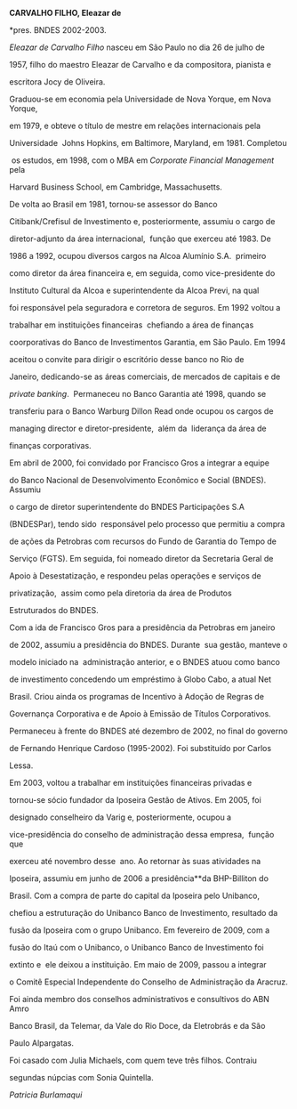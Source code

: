 **CARVALHO FILHO, Eleazar de**



\*pres. BNDES 2002-2003.



*Eleazar de Carvalho Filho* nasceu em São Paulo no dia 26 de julho de

1957, filho do maestro Eleazar de Carvalho e da compositora, pianista e

escritora Jocy de Oliveira.



Graduou-se em economia pela Universidade de Nova Yorque, em Nova Yorque,

em 1979, e obteve o título de mestre em relações internacionais pela

Universidade  Johns Hopkins, em Baltimore, Maryland, em 1981. Completou

 os estudos, em 1998, com o MBA em *Corporate Financial Management* pela

Harvard Business School, em Cambridge, Massachusetts.



De volta ao Brasil em 1981, tornou-se assessor do Banco

Citibank/Crefisul de Investimento e, posteriormente, assumiu o cargo de

diretor-adjunto da área internacional,  função que exerceu até 1983. De

1986 a 1992, ocupou diversos cargos na Alcoa Alumínio S.A.  primeiro

como diretor da área financeira e, em seguida, como vice-presidente do

Instituto Cultural da Alcoa e superintendente da Alcoa Previ, na qual

foi responsável pela seguradora e corretora de seguros. Em 1992 voltou a

trabalhar em instituições financeiras  chefiando a área de finanças

coorporativas do Banco de Investimentos Garantia, em São Paulo. Em 1994

aceitou o convite para dirigir o escritório desse banco no Rio de

Janeiro, dedicando-se as áreas comerciais, de mercados de capitais e de

*private banking*.  Permaneceu no Banco Garantia até 1998, quando se

transferiu para o Banco Warburg Dillon Read onde ocupou os cargos de

managing director e diretor-presidente,  além da  liderança da área de

finanças corporativas. 



Em abril de 2000, foi convidado por Francisco Gros a integrar a equipe

do Banco Nacional de Desenvolvimento Econômico e Social (BNDES). Assumiu

o cargo de diretor superintendente do BNDES Participações S.A

(BNDESPar), tendo sido  responsável pelo processo que permitiu a compra

de ações da Petrobras com recursos do Fundo de Garantia do Tempo de

Serviço (FGTS). Em seguida, foi nomeado diretor da Secretaria Geral de

Apoio à Desestatização, e respondeu pelas operações e serviços de

privatização,  assim como pela diretoria da área de Produtos

Estruturados do BNDES. 



Com a ida de Francisco Gros para a presidência da Petrobras em janeiro

de 2002, assumiu a presidência do BNDES. Durante  sua gestão, manteve o

modelo iniciado na  administração anterior, e o BNDES atuou como banco

de investimento concedendo um empréstimo à Globo Cabo, a atual Net

Brasil. Criou ainda os programas de Incentivo à Adoção de Regras de

Governança Corporativa e de Apoio à Emissão de Títulos Corporativos.

Permaneceu à frente do BNDES até dezembro de 2002, no final do governo

de Fernando Henrique Cardoso (1995-2002). Foi substituído por Carlos

Lessa.



Em 2003, voltou a trabalhar em instituições financeiras privadas e

tornou-se sócio fundador da Iposeira Gestão de Ativos. Em 2005, foi

designado conselheiro da Varig e, posteriormente, ocupou a

vice-presidência do conselho de administração dessa empresa,  função que

exerceu até novembro desse  ano. Ao retornar às suas atividades na

Iposeira, assumiu em junho de 2006 a presidência**da BHP-Billiton do

Brasil. Com a compra de parte do capital da Iposeira pelo Unibanco,

chefiou a estruturação do Unibanco Banco de Investimento, resultado da

fusão da Iposeira com o grupo Unibanco. Em fevereiro de 2009, com a

fusão do Itaú com o Unibanco, o Unibanco Banco de Investimento foi

extinto e  ele deixou a instituição. Em maio de 2009, passou a integrar

o Comitê Especial Independente do Conselho de Administração da Aracruz.

Foi ainda membro dos conselhos administrativos e consultivos do ABN Amro

Banco Brasil, da Telemar, da Vale do Rio Doce, da Eletrobrás e da São

Paulo Alpargatas.



Foi casado com Julia Michaels, com quem teve três filhos. Contraiu

segundas núpcias com Sonia Quintella.



*Patricia Burlamaqui*



